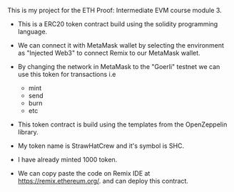 This is my project for the ETH Proof: Intermediate EVM course module 3.

- This is a ERC20 token contract build using the solidity programming language.
  
- We can connect it with MetaMask wallet by selecting the environment as "Injected Web3" to connect Remix to our MetaMask wallet.
  
- By changing the network in MetaMask to the "Goerli" testnet we can use this token for transactions i.e
  - mint
  - send
  - burn
  - etc
    
- This token contract is build using the templates from the OpenZeppelin library.

- My token name is StrawHatCrew and it's symbol is SHC.

- I have already minted 1000 token.
  
- We can copy paste the code on Remix IDE at https://remix.ethereum.org/. and can deploy this contract.
